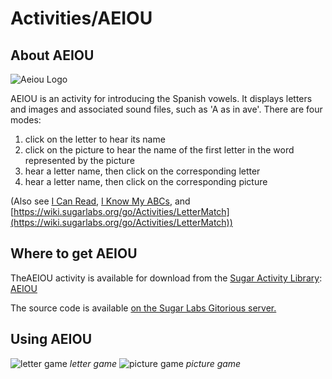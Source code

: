 
# Activities/AEIOU

## About AEIOU

![Aeiou Logo](https://wiki.sugarlabs.org/images/8/8b/AEIOUicon.png)

AEIOU is an activity for introducing the Spanish vowels. It displays letters and images and associated sound files, such as 'A as in ave'. There are four modes:

1. click on the letter to hear its name
1. click on the picture to hear the name of the first letter in the word represented by the picture
1. hear a letter name, then click on the corresponding letter
1. hear a letter name, then click on the corresponding picture



(Also see [I Can Read](https://wiki.sugarlabs.org/go/Activities/Icanread), [I Know My ABCs](https://wiki.sugarlabs.org/go/Activities/IKnowMyABCs), and [https://wiki.sugarlabs.org/go/Activities/LetterMatch](https://wiki.sugarlabs.org/go/Activities/LetterMatch))

## Where to get AEIOU
TheAEIOU activity is available for download from the [Sugar Activity Library](http://activities.sugarlabs.org/): [AEIOU](http://activities.sugarlabs.org/en-US/sugar/addon/4626)

The source code is available [on the Sugar Labs Gitorious server.](http://git.sugarlabs.org/aeiou)

## Using AEIOU

![letter game](http://res.cloudinary.com/dmyow6n0v/image/upload/v1521528024/120px-AEIOU_cidpuw.png)
*letter game*
![picture game](http://res.cloudinary.com/dmyow6n0v/image/upload/v1521528140/120px-AEIOU2_o5hltp.png)
*picture game*

